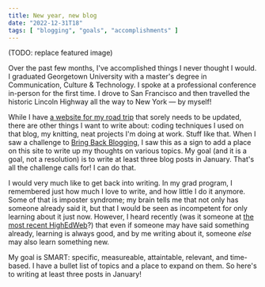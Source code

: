 ```yaml
---
title: New year, new blog
date: "2022-12-31T18"
tags: [ "blogging", "goals", "accomplishments" ]
---
```


(TODO: replace featured image)

Over the past few months, I've accomplished things I never thought I would. I graduated Georgetown University with a master's degree in Communication, Culture & Technology. I spoke at a professional conference in-person for the first time. I drove to San Francisco and then travelled the historic Lincoln Highway all the way to New York &#8212; by myself!

While I have [a website for my road trip](https://www.lincolnhighwayjournal.com/) that sorely needs to be updated, there are other things I want to write about: coding techniques I used on that blog, my knitting, neat projects I'm doing at work. Stuff like that. When I saw a challenge to [Bring Back Blogging](https://bringback.blog/), I saw this as a sign to add a place on this site to write up my thoughts on various topics. My goal (and it is a goal, not a resolution) is to write at least three blog posts in January. That's all the challenge calls for! I can do that.

I would very much like to get back into writing. In my grad program, I remembered just how much I love to write, and how little I do it anymore. Some of that is imposter syndrome; my brain tells me that not only has someone already said it, but that I would be seen as incompetent for only learning about it just now. However, I heard recently (was it someone at [the most recent HighEdWeb](https://events.highedweb.org/heweb22)?) that even if someone may have said something already, learning is always good, and by me writing about it, someone _else_ may also learn something new.

My goal is <abbr>SMART</abbr>: specific, measureable, attaintable, relevant, and time-based. I have a bullet list of topics and a place to expand on them. So here's to writing at least three posts in January!
